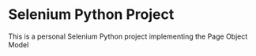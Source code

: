 # Selenium Python Project
This is a personal Selenium Python project implementing the Page Object Model
